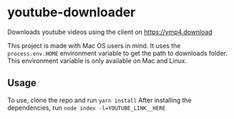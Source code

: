 # youtube-downloader

Downloads youtube videos using the client on https://ymp4.download

This project is made with Mac OS users in mind. It uses the `process.env.HOME` environment variable to get the path to downloads
folder. This environment variable is only available on Mac and Linux. 

## Usage

To use, clone the repo and run `yarn install`
After installing the dependencies, run `node index -l=YOUTUBE_LINK__HERE`